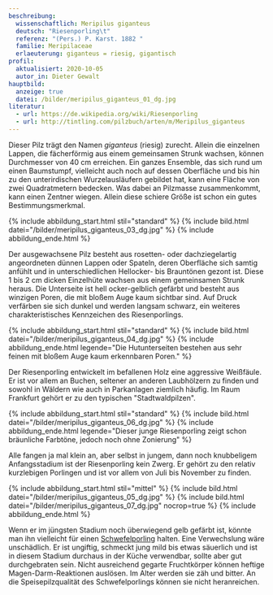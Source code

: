 ```yaml
---
beschreibung:
  wissenschaftlich: Meripilus giganteus
  deutsch: "Riesenporling\t"
  referenz: "(Pers.) P. Karst. 1882 "
  familie: Meripilaceae
  erlaeuterung: giganteus = riesig, gigantisch
profil:
  aktualisiert: 2020-10-05
  autor_in: Dieter Gewalt
hauptbild:
  anzeige: true
  datei: /bilder/meripilus_giganteus_01_dg.jpg
literatur:
  - url: https://de.wikipedia.org/wiki/Riesenporling
  - url: http://tintling.com/pilzbuch/arten/m/Meripilus_giganteus
---
```

Dieser Pilz trägt den Namen *giganteus* (riesig) zurecht. Allein die einzelnen Lappen, die fächerförmig aus einem gemeinsamen Strunk wachsen, können Durchmesser von 40 cm erreichen. Ein ganzes Ensemble, das sich rund um einen Baumstumpf, vielleicht auch noch auf dessen Oberfläche und bis hin zu den unterirdischen Wurzelausläufern gebildet hat, kann eine Fläche von zwei Quadratmetern bedecken. Was dabei an Pilzmasse zusammenkommt, kann einen Zentner wiegen. Allein diese schiere Größe ist schon ein gutes Bestimmungsmerkmal.

{% include abbildung_start.html stil="standard" %}
{% include bild.html datei="/bilder/meripilus_giganteus_03_dg.jpg" %}
{% include abbildung_ende.html %}

Der ausgewachsene Pilz besteht aus rosetten- oder dachziegelartig angeordneten dünnen Lappen oder Spateln, deren Oberfläche sich samtig anfühlt und in unterschiedlichen Hellocker- bis Brauntönen gezont ist. Diese 1 bis 2 cm dicken Einzelhüte wachsen aus einem gemeinsamen Strunk heraus. Die Unterseite ist hell ocker-gelblich gefärbt und besteht aus winzigen Poren, die mit bloßem Auge kaum sichtbar sind. Auf Druck verfärben sie sich dunkel und werden langsam schwarz, ein weiteres charakteristisches Kennzeichen des Riesenporlings.

{% include abbildung_start.html stil="standard" %}
{% include bild.html datei="/bilder/meripilus_giganteus_04_dg.jpg" %}
{% include abbildung_ende.html legende="Die Hutunterseiten bestehen aus sehr feinen mit bloßem Auge kaum erkennbaren Poren." %}

Der Riesenporling entwickelt im befallenen Holz eine aggressive Weißfäule. Er ist vor allem an Buchen, seltener an anderen Laubhölzern zu finden und sowohl in Wäldern wie auch in Parkanlagen ziemlich häufig. Im Raum Frankfurt gehört er zu den typischen "Stadtwaldpilzen".

{% include abbildung_start.html stil="standard" %}
{% include bild.html datei="/bilder/meripilus_giganteus_06_dg.jpg" %}
{% include abbildung_ende.html legende="Dieser junge Riesenporling zeigt schon bräunliche Farbtöne, jedoch noch ohne Zonierung" %}

Alle fangen ja mal klein an, aber selbst in jungem, dann noch knubbeligem Anfangsstadium ist der Riesenporling kein Zwerg. Er gehört zu den relativ kurzlebigen Porlingen und ist vor allem von Juli bis November zu finden.

{% include abbildung_start.html stil="mittel" %}
{% include bild.html datei="/bilder/meripilus_giganteus_05_dg.jpg" %}
{% include bild.html datei="/bilder/meripilus_giganteus_07_dg.jpg" nocrop=true %}
{% include abbildung_ende.html %}

Wenn er im jüngsten Stadium noch überwiegend gelb gefärbt ist, könnte man ihn vielleicht für einen [Schwefelporling](/pilze/laetiporus-sulphureus-schwefelporling) halten. Eine Verwechslung wäre unschädlich. Er ist ungiftig, schmeckt jung mild bis etwas säuerlich und ist in diesem Stadium durchaus in der Küche verwendbar, sollte aber gut durchgebraten sein. Nicht ausreichend gegarte Fruchtkörper können heftige Magen-Darm-Reaktionen auslösen. Im Alter werden sie zäh und bitter. An die Speisepilzqualität des Schwefelporlings können sie nicht heranreichen.